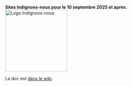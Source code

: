 **Sites Indignons-nous pour le 10 septembre 2025 et après.**
<img src="https://indignonsnous.fr/global/img/logo-inbt.svg" alt="Logo Indignons-nous" width="200">

La doc est [dans le wiki](https://github.com/10s25/site/wiki).
